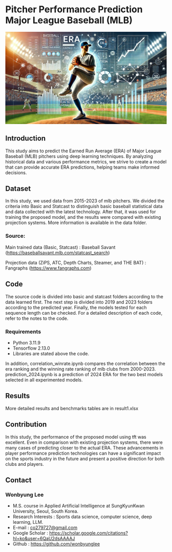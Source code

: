 # Pitcher Performance Prediction Major League Baseball (MLB) 

![alt text](era_image_dalle.png)

## Introduction

This study aims to predict the Earned Run Average (ERA) of Major League Baseball (MLB) pitchers using deep learning techniques. By analyzing historical data and various performance metrics, we strive to create a model that can provide accurate ERA predictions, helping teams make informed decisions.

## Dataset

In this study, we used data from 2015-2023 of mlb pitchers. We divided the criteria into Basic and Statcast to distinguish basic baseball statistical data and data collected with the latest technology. After that, it was used for training the proposed model, and the results were compared with existing projection systems. More information is available in the data folder.

### Source:

Main trained data (Basic, Statcast) : Baseball Savant (https://baseballsavant.mlb.com/statcast_search)

Projection data (ZiPS, ATC, Depth Charts, Steamer, and THE BAT) : Fangraphs (https://www.fangraphs.com)

## Code

The source code is divided into basic and statcast folders according to the data learned first. The next step is divided into 2019 and 2023 folders according to the predicted year. Finally, the models tested for each sequence length can be checked. For a detailed description of each code, refer to the notes to the code.

### Requirements

- Python 3.11.9
- Tensorflow 2.13.0
- Libraries are stated above the code.

In addition, correlation_winrate.ipynb compares the correlation between the era ranking and the winning rate ranking of mlb clubs from 2000-2023.
prediction_2024.ipynb is a prediction of 2024 ERA for the two best models selected in all experimented models.

## Results

More detailed results and benchmarks tables are in result1.xlsx

## Contribution

In this study, the performance of the proposed model using tft was excellent. Even in comparison with existing projection systems, there were many cases of predicting closer to the actual ERA. These advancements in player performance prediction technologies can have a significant impact on the sports industry in the future and present a positive direction for both clubs and players.

## Contact

### Wonbyung Lee

- M.S. course in Applied Artificial Intelligence at SungKyunKwan University, Seoul, South Korea.
- Research Interests : Sports data science, computer science, deep learning, LLM.
- E-mail : co279727@gmail.com
- Google Scholar : https://scholar.google.com/citations?hl=ko&user=6QaU2dsAAAAJ
- Github : https://github.com/wonbyunglee
